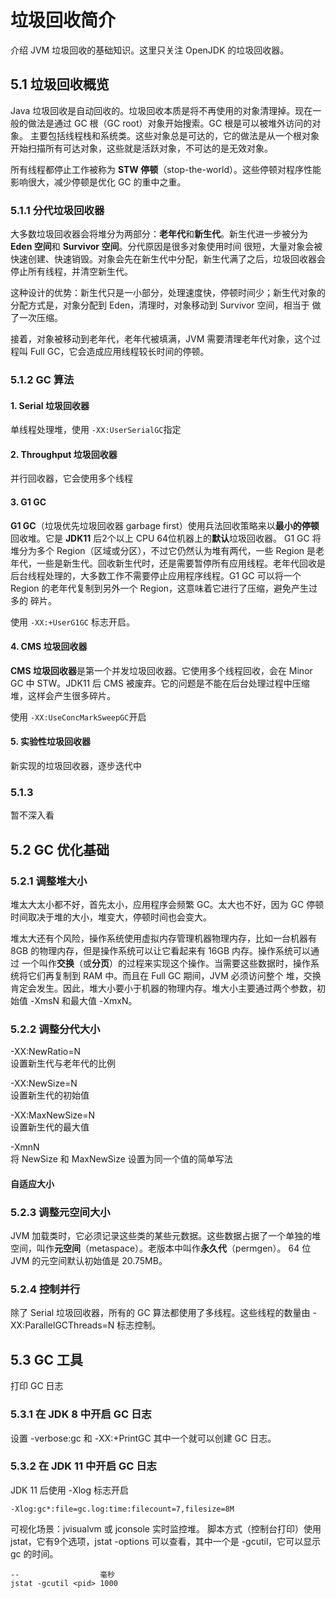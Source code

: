 # 垃圾回收简介

介绍 JVM 垃圾回收的基础知识。这里只关注 OpenJDK 的垃圾回收器。

## 5.1 垃圾回收概览

Java 垃圾回收是自动回收的。垃圾回收本质是将不再使用的对象清理掉。现在一般的做法是通过 GC 根（GC root）对象开始搜索。GC 根是可以被堆外访问的对象。
主要包括线程栈和系统类。这些对象总是可达的，它的做法是从一个根对象开始扫描所有可达对象，这些就是活跃对象，不可达的是无效对象。

所有线程都停止工作被称为 **STW 停顿**（stop-the-world）。这些停顿对程序性能影响很大，减少停顿是优化 GC 的重中之重。

### 5.1.1 分代垃圾回收器

大多数垃圾回收器会将堆分为两部分：**老年代**和**新生代**。新生代进一步被分为 **Eden 空间**和 **Survivor 空间**。分代原因是很多对象使用时间
很短，大量对象会被快速创建、快速销毁。对象会先在新生代中分配，新生代满了之后，垃圾回收器会停止所有线程，并清空新生代。

这种设计的优势：新生代只是一小部分，处理速度快，停顿时间少；新生代对象的分配方式是，对象分配到 Eden，清理时，对象移动到 Survivor 空间，相当于
做了一次压缩。

接着，对象被移动到老年代，老年代被填满，JVM 需要清理老年代对象，这个过程叫 Full GC，它会造成应用线程较长时间的停顿。

### 5.1.2 GC 算法

#### 1. Serial 垃圾回收器

单线程处理堆，使用 `-XX:UserSerialGC`指定

#### 2. Throughput 垃圾回收器

并行回收器，它会使用多个线程

#### 3. G1 GC
**G1 GC**（垃圾优先垃圾回收器 garbage first）使用兵法回收策略来以**最小的停顿**回收堆。它是 **JDK11** 后2个以上 CPU 64位机器上的**默认**垃圾回收器。
G1 GC 将堆分为多个 Region（区域或分区），不过它仍然认为堆有两代，一些 Region 是老年代，一些是新生代。回收新生代时，还是需要暂停所有应用线程。老年代回收是
后台线程处理的，大多数工作不需要停止应用程序线程。G1 GC 可以将一个 Region 的老年代复制到另外一个 Region，这意味着它进行了压缩，避免产生过多的
碎片。

使用 `-XX:+UserG1GC` 标志开启。

#### 4. CMS 垃圾回收器
**CMS 垃圾回收器**是第一个并发垃圾回收器。它使用多个线程回收，会在 Minor GC 中 STW。JDK11 后 CMS 被废弃。它的问题是不能在后台处理过程中压缩
堆，这样会产生很多碎片。

使用 `-XX:UseConcMarkSweepGC`开启

#### 5. 实验性垃圾回收器

新实现的垃圾回收器，逐步迭代中

### 5.1.3
暂不深入看

## 5.2 GC 优化基础
### 5.2.1 调整堆大小
堆太大太小都不好，首先太小，应用程序会频繁 GC。太大也不好，因为 GC 停顿时间取决于堆的大小，堆变大，停顿时间也会变大。

堆太大还有个风险，操作系统使用虚拟内存管理机器物理内存，比如一台机器有 8GB 的物理内存，但是操作系统可以让它看起来有 16GB 内存。操作系统可以通过
一个叫作**交换**（或**分页**）的过程来实现这个操作。当需要这些数据时，操作系统将它们再复制到 RAM 中。而且在 Full GC 期间，JVM 必须访问整个
堆，交换肯定会发生。因此，堆大小要小于机器的物理内存。堆大小主要通过两个参数，初始值 -XmsN 和最大值 -XmxN。

### 5.2.2 调整分代大小
-XX:NewRatio=N<br/>
    设置新生代与老年代的比例

-XX:NewSize=N<br/>
    设置新生代的初始值

-XX:MaxNewSize=N<br/>
    设置新生代的最大值

-XmnN<br/>
    将 NewSize 和 MaxNewSize 设置为同一个值的简单写法

#### 自适应大小

### 5.2.3 调整元空间大小
JVM 加载类时，它必须记录这些类的某些元数据。这些数据占据了一个单独的堆空间，叫作**元空间**（metaspace）。老版本中叫作**永久代**（permgen）。
64 位 JVM 的元空间默认初始值是 20.75MB。

### 5.2.4 控制并行
除了 Serial 垃圾回收器，所有的 GC 算法都使用了多线程。这些线程的数量由 -XX:ParallelGCThreads=N 标志控制。

## 5.3 GC 工具
打印 GC 日志

### 5.3.1 在 JDK 8 中开启 GC 日志
设置 -verbose:gc 和 -XX:+PrintGC 其中一个就可以创建 GC 日志。

### 5.3.2 在 JDK 11 中开启 GC 日志
JDK 11 后使用 -Xlog 标志开启

```shell
-Xlog:gc*:file=gc.log:time:filecount=7,filesize=8M
```

可视化场景：jvisualvm 或 jconsole 实时监控堆。
脚本方式（控制台打印）使用 jstat，它有9个选项，jstat -options 可以查看，其中一个是 -gcutil，它可以显示 gc 的时间。
```shell
--                  毫秒
jstat -gcutil <pid> 1000
```

